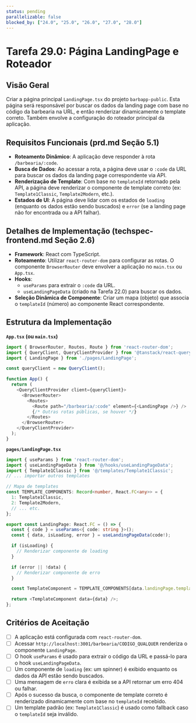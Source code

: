 ```yaml
---
status: pending
parallelizable: false
blocked_by: ["24.0", "25.0", "26.0", "27.0", "28.0"]
---
```


# Tarefa 29.0: Página LandingPage e Roteador

## Visão Geral
Criar a página principal `LandingPage.tsx` do projeto `barbapp-public`. Esta página será responsável por buscar os dados da landing page com base no código da barbearia na URL, e então renderizar dinamicamente o template correto. Também envolve a configuração do roteador principal da aplicação.

## Requisitos Funcionais (prd.md Seção 5.1)
- **Roteamento Dinâmico**: A aplicação deve responder à rota `/barbearia/:code`.
- **Busca de Dados**: Ao acessar a rota, a página deve usar o `:code` da URL para buscar os dados da landing page correspondente via API.
- **Renderização de Template**: Com base no `templateId` retornado pela API, a página deve renderizar o componente de template correto (ex: `Template1Classic`, `Template2Modern`, etc.).
- **Estados de UI**: A página deve lidar com os estados de `loading` (enquanto os dados estão sendo buscados) e `error` (se a landing page não for encontrada ou a API falhar).

## Detalhes de Implementação (techspec-frontend.md Seção 2.6)
- **Framework**: React com TypeScript.
- **Roteamento**: Utilizar `react-router-dom` para configurar as rotas. O componente `BrowserRouter` deve envolver a aplicação no `main.tsx` ou `App.tsx`.
- **Hooks**: 
  - `useParams` para extrair o `:code` da URL.
  - `useLandingPageData` (criado na Tarefa 22.0) para buscar os dados.
- **Seleção Dinâmica de Componente**: Criar um mapa (objeto) que associa o `templateId` (número) ao componente React correspondente.

## Estrutura da Implementação

**`App.tsx` (ou `main.tsx`)**
```typescript
import { BrowserRouter, Routes, Route } from 'react-router-dom';
import { QueryClient, QueryClientProvider } from '@tanstack/react-query';
import { LandingPage } from './pages/LandingPage';

const queryClient = new QueryClient();

function App() {
  return (
    <QueryClientProvider client={queryClient}>
      <BrowserRouter>
        <Routes>
          <Route path="/barbearia/:code" element={<LandingPage />} />
          {/* Outras rotas públicas, se houver */}
        </Routes>
      </BrowserRouter>
    </QueryClientProvider>
  );
}
```

**`pages/LandingPage.tsx`**
```typescript
import { useParams } from 'react-router-dom';
import { useLandingPageData } from '@/hooks/useLandingPageData';
import { Template1Classic } from '@/templates/Template1Classic';
// ... importar outros templates

// Mapa de templates
const TEMPLATE_COMPONENTS: Record<number, React.FC<any>> = {
  1: Template1Classic,
  2: Template2Modern,
  // ... etc.
};

export const LandingPage: React.FC = () => {
  const { code } = useParams<{ code: string }>();
  const { data, isLoading, error } = useLandingPageData(code!);

  if (isLoading) {
    // Renderizar componente de loading
  }

  if (error || !data) {
    // Renderizar componente de erro
  }

  const TemplateComponent = TEMPLATE_COMPONENTS[data.landingPage.templateId] || Template1Classic;

  return <TemplateComponent data={data} />;
};
```

## Critérios de Aceitação
- [ ] A aplicação está configurada com `react-router-dom`.
- [ ] Acessar `http://localhost:3001/barbearia/CODIGO_QUALQUER` renderiza o componente `LandingPage`.
- [ ] O hook `useParams` é usado para extrair o código da URL e passá-lo para o hook `useLandingPageData`.
- [ ] Um componente de `loading` (ex: um spinner) é exibido enquanto os dados da API estão sendo buscados.
- [ ] Uma mensagem de `erro` clara é exibida se a API retornar um erro 404 ou falhar.
- [ ] Após o sucesso da busca, o componente de template correto é renderizado dinamicamente com base no `templateId` recebido.
- [ ] Um template padrão (ex: `Template1Classic`) é usado como fallback caso o `templateId` seja inválido.